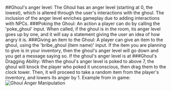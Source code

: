 ##Ghoul's anger level:
	The Ghoul has an anger level (starting at 0, the lowest), 
	which is altered through the user's interactions with the ghoul.
	The inclusion of the anger level enriches gameplay due to adding
	interactions with NPCs.
	###Poking the Ghoul:
		An action a player can do by calling the 'poke_ghoul' input. 
		When called, if the ghoul is in the room, its anger level goes up by one, 
		and it will say a statement giving the user an idea of how angry it is.
	###Giving an item to the Ghoul:
		A player can give an item to the ghoul, using the 'bribe_ghoul (item name)' input. If the item you are planning to
		give is in your inventory, then the ghoul's anger level will go down and you get a message saying so.
		If the ghoul's anger level is at 
	###Ghoul's Dragging Ability:
		When the ghoul's anger level is poked to above 7, the ghoul will knock the player who poked it
		unconscious, then drag them to the clock tower. Then, it will proceed to take a random item
		from the player's inventory, and lowers its anger by 1.
Example from in game: ![Ghoul Anger Manipulation](CS321-2018F-004/screenshotreadme.PNG)
      
